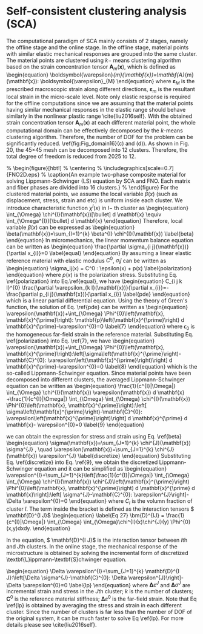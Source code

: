 # Self-consistent clustering analysis (SCA)

The computational paradigm of SCA mainly consists of 2 stages, namely the offline stage and the online stage. In the offline stage, material points with similar elastic mechanical responses are grouped into the same cluster. The material points are clustered using $k-$ means clustering algorithm based on the strain concentration tensor $\mathbf{A}_{m}(\mathbf{x})$, which is defined as
\begin{equation}
 \boldsymbol{\varepsilon}_{m}(\mathbf{x})=\mathbf{A}_{m}(\mathbf{x}): \boldsymbol{\varepsilon}_{M} 
\end{equation}
where $\boldsymbol{\varepsilon}_{M}$ is the prescribed macroscopic strain along different directions, $\boldsymbol{\varepsilon}_{m}$ is the resultant local strain in the micro-scale level. Note only elastic response is required for the offline computations since we are assuming that the material points having similar mechanical responses in the elastic range should behave similarly in the nonlinear plastic range \cite{liu2016self}. With the obtained strain concentration tensor $\mathbf{A}_{m}(\mathbf{x})$ at each different material point, the whole computational domain can be effectively decomposed by the $k$-means clustering algorithm. Therefore, the number of DOF for the problem can be significantly reduced. \ref{fig:Fig_domain16}(c) and (d)). As shown in Fig. 20, the 45$\times$45 mesh can be decomposed into 12 clusters. Therefore, the total degree of freedom is reduced from 2025 to 12.

% \begin{figure}[hbt!]
% \centering
% \includegraphics[scale=0.7]{FNO2D.eps}
% \caption{An example two-phase composite material for solving Lippmann-Schwinger (LS) equation by SCA and FNO. Each matrix and fiber phases are divided into 16 clusters.}
% \end{figure}
For the clustered material points, we assume the local variable $\beta(x)$ (such as displacement, stress, strain and etc) is uniform inside each cluster. We introduce characteristic function $\chi^I(x)$ in $I-$ th cluster as
\begin{equation}
 \int_{\Omega} \chi^{I}(\mathbf{x})[\bullet] d \mathbf{x} \equiv \int_{\Omega^{I}}[\bullet] d \mathbf{x} 
\end{equation}
Therefore, local variable $\beta(x)$ can be expressed as
\begin{equation}
 \beta(\mathbf{x})=\sum_{I=1}^{k} \beta^{I} \chi^{I}(\mathbf{x}) 
 \label{beta}
\end{equation}
In micromechanics, the linear momentum balance equation can be written as
\begin{equation}
 \frac{\partial \sigma_{i j}(\mathbf{x})}{\partial x_{i}}=0
  \label{equal}
\end{equation}
By assuming a linear elastic reference material with elastic modulus $C^0$, $\sigma_ij$ can be written as
\begin{equation}
 \sigma_ij(x) = C^0 : \epsilon(x) + p(x)
 \label{polarization}
\end{equation}
where $p(x)$ is the polarization stress. Substituting Eq. \ref{polarization} into Eq.\ref{equal}, we have
\begin{equation}
 C_{i j k l}^{0} \frac{\partial \varepsilon_{k l}(\mathbf{x})}{\partial x_{i}}=-\frac{\partial p_{i j}(\mathbf{x})}{\partial x_{i}} 
 \label{pde}
\end{equation}
which is a linear partial differential equation. Using the theory of Green's function, the solution of Eq. \ref{pde} can be written as
\begin{equation}
 \varepsilon(\mathbf{x})+\int_{\Omega} \Phi^{0}\left(\mathbf{x}, \mathbf{x}^{\prime}\right): \mathbf{p}\left(\mathbf{x}^{\prime}\right) d \mathbf{x}^{\prime}-\varepsilon^{0}=0 
 \label{7}
\end{equation}
where $\epsilon_0$ is the homogeneous far-field strain in the reference material. Substituting Eq. \ref{polarization} into Eq. \ref{7}, we have
\begin{equation}
 \varepsilon(\mathbf{x})+\int_{\Omega} \Phi^{0}\left(\mathbf{x}, \mathbf{x}^{\prime}\right):\left[\sigma\left(\mathbf{x}^{\prime}\right)-\mathbf{C}^{0}: \varepsilon\left(\mathbf{x}^{\prime}\right)\right] d \mathbf{x}^{\prime}-\varepsilon^{0}=0
 \label{8}
\end{equation}
which is the so-called Lippmann-Schwinger equation. Since material points have been decomposed into different clusters, the averaged Lippmann-Schwinger equation can be written as
\begin{equation}
 \frac{1}{c^{I}|\Omega|} \int_{\Omega} \chi^{I}(\mathbf{x})  \varepsilon(\mathbf{x}) d \mathbf{x}  +\frac{1}{c^{I}|\Omega|} \int_{\Omega} \int_{\Omega} \chi^{I}(\mathbf{x}) \Phi^{0}\left(\mathbf{x}, \mathbf{x}^{\prime}\right):\left[ \sigma\left(\mathbf{x}^{\prime}\right)-\mathbf{C}^{0}:  \varepsilon\left(\mathbf{x}^{\prime}\right)\right] d \mathbf{x}^{\prime} d \mathbf{x}- \varepsilon^{0}=0 
  \label{9}
\end{equation}

we can obtain the expression for stress and strain using Eq. \ref{beta}
\begin{equation}
 \sigma(\mathbf{x})=\sum_{J=1}^{k} \chi^{J}(\mathbf{x})  \sigma^{J} , \quad  \varepsilon(\mathbf{x})=\sum_{J=1}^{k} \chi^{J}(\mathbf{x})  \varepsilon^{J}
 \label{discretize}
\end{equation}
Substituting Eq. \ref{discretize} into Eq. \ref{9}, we obtain the discretized Lippmann-Schwinger equation and it can be simplified as
\begin{equation}
 \varepsilon^{I}+\sum_{J=1}^{k}\left[\frac{1}{c^{I}|\Omega|} \int_{\Omega} \int_{\Omega} \chi^{I}(\mathbf{x}) \chi^{J}\left(\mathbf{x}^{\prime}\right) \Phi^{0}\left(\mathbf{x}, \mathbf{x}^{\prime}\right) d \mathbf{x}^{\prime} d \mathbf{x}\right]:\left[ \sigma^{J}-\mathbf{C}^{0}: \varepsilon^{J}\right]-\Delta \varepsilon^{0}=0 
\end{equation}
where $C_I$ is the volumn fraction of cluster $I$. The term inside the bracket is defined as the interaction tensors $ \mathbf{D}^{I J}$ 
\begin{equation} \label{Eq 27}
    \bm{D}^{IJ} = \frac{1}{c^{I}|\Omega|} \int_{\Omega} \int_{\Omega}\chi^{I}(x)\chi^{J}(y) \Phi^{0}(x,y)dxdy.
\end{equation}

In the equation, $ \mathbf{D}^{I J}$ is the interaction tensor between $I$th and $J$th clusters. In the online stage, the mechanical response of the microstructure is obtained by solving the incremental form of discretized \textbf{L}ippmann-\textbf{S}chwinger equation.

\begin{equation}
 \Delta \varepsilon^{I}+\sum_{J=1}^{k} \mathbf{D}^{I J}:\left[\Delta \sigma^{J}-\mathbf{C}^{0}: \Delta \varepsilon^{J}\right]-\Delta \varepsilon^{0}=0 
 \label{lp}
\end{equation}
where $\mathbf\Delta \varepsilon^{J}$ and $\mathbf\Delta \sigma^{J}$ are incremental strain and stress in the $J$th cluster; $k$ is the number of clusters; $\mathbf{C}^{0}$ is the reference material stiffness; $\mathbf\Delta \varepsilon^{0}$ is the far-field strain. Note that Eq \ref{lp} is obtained by averaging the stress and strain in each different cluster. Since the number of clusters is far less than the number of DOF of the original system, it can be much faster to solve Eq \ref{lp}. For more details please see \cite{liu2016self}. 

```{bibliography}
```